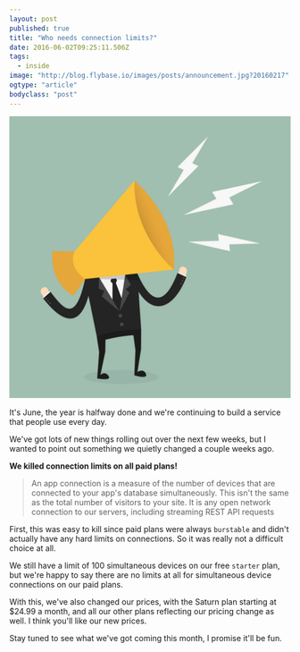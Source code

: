 ```yaml
---
layout: post 
published: true 
title: "Who needs connection limits?"
date: 2016-06-02T09:25:11.506Z 
tags:
  - inside
image: "http://blog.flybase.io/images/posts/announcement.jpg?20160217"
ogtype: "article"
bodyclass: "post"
---
```


<div class="box-wrap"><div class="box">
  <img src="/images/posts/announcement.jpg?20160217" />
</div></div>

It's June, the year is halfway done and we're continuing to build a service that people use every day.

We've got lots of new things rolling out over the next few weeks, but I wanted to point out something we quietly changed a couple weeks ago.

**We killed connection limits on all paid plans!**

> An app connection is a measure of the number of devices that are connected to your app's database simultaneously. This isn't the same as the total number of visitors to your site. It is any open network connection to our servers, including streaming REST API requests

First, this was easy to kill since paid plans were always `burstable` and didn't actually have any hard limits on connections. So it was really not a difficult choice at all.

We still have a limit of 100 simultaneous devices on our free `starter` plan, but we're happy to say there are no limits at all for simultaneous device connections on our paid plans.

With this, we've also changed our prices, with the Saturn plan starting at $24.99 a month, and all our other plans reflecting our pricing change as well. I think you'll like our new prices.

Stay tuned to see what we've got coming this month, I promise it'll be fun.

